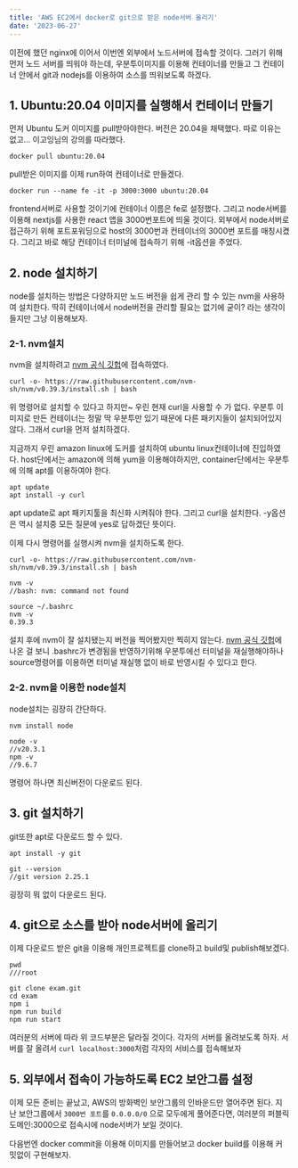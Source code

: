 ```yaml
---
title: 'AWS EC2에서 docker로 git으로 받은 node서버 올리기'
date: '2023-06-27'
---
```


이전에 했던 nginx에 이어서 이번엔 외부에서 노드서버에 접속할 것이다.
그러기 위해 먼저 노드 서버를 띄워야 하는데, 우분투이미지를 이용해 컨테이너를 만들고
그 컨테이너 안에서 git과 nodejs를 이용하여 소스를 띄워보도록 하겠다.

## 1. Ubuntu:20.04 이미지를 실행해서 컨테이너 만들기
먼저 Ubuntu 도커 이미지를 pull받아야한다. 버전은 20.04을 채택했다.
따로 이유는 없고... 이고잉님의 강의를 따라했다.  
```
docker pull ubuntu:20.04
```
pull받은 이미지를 이제 run하여 컨테이너로 만들겠다.
```
docker run --name fe -it -p 3000:3000 ubuntu:20.04
```
frontend서버로 사용할 것이기에 컨테이너 이름은 fe로 설정했다. 
그리고 node서버를 이용해 nextjs를 사용한 react 앱을 3000번포트에 띄울 것이다.
외부에서 node서버로 접근하기 위해 포트포워딩으로 host의 3000번과 컨테이너의 3000번 포트를 매칭시켰다.
그리고 바로 해당 컨테이너 터미널에 접속하기 위해 -it옵션을 주었다.

## 2. node 설치하기
node를 설치하는 방법은 다양하지만 노드 버전을 쉽게 관리 할 수 있는 nvm을 사용하여 설치한다. 
딱히 컨테이너에서 node버전을 관리할 필요는 없기에 굳이? 라는 생각이 들지만 그냥 이용해보자.

### 2-1. nvm설치 
nvm을 설치하려고 [nvm 공식 깃헙](https://github.com/nvm-sh/nvm)에 접속하였다. 
```
curl -o- https://raw.githubusercontent.com/nvm-sh/nvm/v0.39.3/install.sh | bash
```
위 명령어로 설치할 수 있다고 하지만~ 우린 현재 curl을 사용할 수 가 없다. 
우분투 이미지로 만든 컨테이너는 정말 딱 우분투만 있기 때문에 다른 패키지들이 설치되어있지 않다. 
그래서 curl을 먼저 설치하겠다.

지금까지 우린 amazon linux에 도커를 설치하여 ubuntu linux컨테이너에 진입하였다.
host단에서는 amazon에 의해 yum을 이용해야하지만, container단에서는 우분투에 의해 apt를 이용하여야 한다.
```
apt update
apt install -y curl
```
apt update로 apt 패키지툴을 최신화 시켜줘야 한다. 
그리고 curl을 설치한다. -y옵션은 역시 설치중 모든 질문에 yes로 답하겠단 뜻이다.

이제 다시 명령어를 실행시켜 nvm을 설치하도록 한다.
```
curl -o- https://raw.githubusercontent.com/nvm-sh/nvm/v0.39.3/install.sh | bash

nvm -v
//bash: nvm: command not found

source ~/.bashrc
nvm -v
0.39.3
```
설치 후에 nvm이 잘 설치됐는지 버전을 찍어봤지만 찍히지 않는다.
[nvm 공식 깃헙](https://github.com/nvm-sh/nvm)에 나온 걸 보니 
.bashrc가 변경됨을 반영하기위해 우분투에선 터미널을 재실행해야하나
source명령어를 이용하면 터미널 재실행 없이 바로 반영시킬 수 있다고 한다.

### 2-2. nvm을 이용한 node설치
node설치는 굉장히 간단하다. 
```
nvm install node

node -v
//v20.3.1
npm -v
//9.6.7
```
명령어 하나면 최신버전이 다운로드 된다. 

## 3. git 설치하기
git또한 apt로 다운로드 할 수 있다.
```
apt install -y git

git --version
//git version 2.25.1
```
굉장히 뭐 없이 다운로드 된다. 

## 4. git으로 소스를 받아 node서버에 올리기
이제 다운로드 받은 git을 이용해 개인프로젝트를 clone하고 build및 publish해보겠다.
```
pwd
///root

git clone exam.git
cd exam
npm i
npm run build
npm run start
```
여러분의 서버에 따라 위 코드부분은 달라질 것이다. 각자의 서버를 올려보도록 하자.
서버를 잘 올려서 ```curl localhost:3000```처럼 각자의 서비스를 접속해보자

## 5. 외부에서 접속이 가능하도록 EC2 보안그룹 설정
이제 모든 준비는 끝났고, AWS의 방화벽인 보안그룹의 인바운드만 열어주면 된다. 
지난 보안그룹에서 `3000번 포트`를 `0.0.0.0/0` 으로 모두에게 풀어준다면, 여러분의 퍼블릭 도메인:3000으로 접속시에 node서버가 보일 것이다.

다음번엔 docker commit을 이용해 이미지를 만들어보고 
docker build를 이용해 커밋없이 구현해보자.
